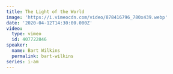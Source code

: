 ```yaml
---
title: The Light of the World
image: 'https://i.vimeocdn.com/video/878416796_780x439.webp'
date: '2020-04-12T14:30:00.000Z'
video:
  type: vimeo
  id: 407722846
speaker:
  name: Bart Wilkins
  permalink: bart-wilkins
series: i-am
---
```


